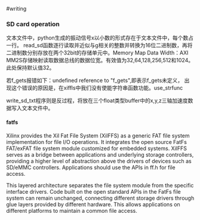 #writing 

### SD card operation


文本文件中，python生成的振动信号x以小数的形式存在于文本文件中，每个数占一行。 read_sd函数逐行读取并近似与g相关的整数并转换为16位二进制数，再将二进制数分别存放在两个32bit的存储单元中。Memory Map Data Width：AXI MM2S存储映射读取数据总线的数据位宽。有效值为32,64,128,256,512和1024。此处保持默认值32。

若f_gets报错如下：undefined reference to "f_gets",即表示f_gets未定义，
出现这个错误的原因是，在xiffls中我们没有使能字符串函数功能。use_strfunc

write_sd_txt程序则是反过程，将放在三个float类型buffer中的x,y,z三轴加速度数据写入文本文件中。
#### fatfs
Xilinx provides the Xil Fat File System (XilFFS) as a generic FAT file system implementation for file I/O operations. It integrates the open source FatFs FAT/exFAT file system module customized for embedded systems. XilFFS serves as a bridge between applications and underlying storage controllers, providing a higher level of abstraction above the drivers of devices such as SD/eMMC controllers. Applications should use the APIs in ff.h for file access.

This layered architecture separates the file system module from the specific interface drivers. Code built on the open standard APIs in the FatFs file system can remain unchanged, connecting different storage drivers through glue layers provided by different hardware. This allows applications on different platforms to maintain a common file access.
